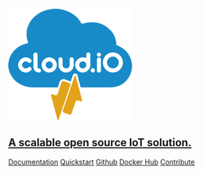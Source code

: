 <!-- _coverpage.md -->

![logo](_media/cloudio.png)


## [A scalable open source IoT solution.](/)

<!-- [About cloud.iO](/about_cloudio/introduction)
[Getting started](/getting_started/getting_started)
[Deploy cloud hosted infrastructure](/deploy/deploy)
[Develop a cloud.iO endpoint](/develop_endpoint/develop_endpoint)
[Commission a cloud.iO endpoint](/commission/commission)
[Manage endpoint access permissions](/manage_access/manage_access)
[Monitor and control data](monitor_control/monitor_control)
[Contribute](contribute/contribute) -->

[Documentation](#introduction)
[Quickstart](/getting_started/quickstart_guide)
[Github](https://github.com/cloudio-project)
[Docker Hub](https://hub.docker.com/u/cloudio)
[Contribute](contribute/contribute)